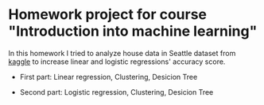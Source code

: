 # Homework project for course "Introduction into machine learning"

In this homework I tried to analyze house data in Seattle dataset from [kaggle](https://www.kaggle.com/harlfoxem/housesalesprediction) to increase linear and logistic regressions' accuracy score.

- First part: Linear regression, Clustering, Desicion Tree

- Second part: Logistic regression, Clustering, Desicion Tree
